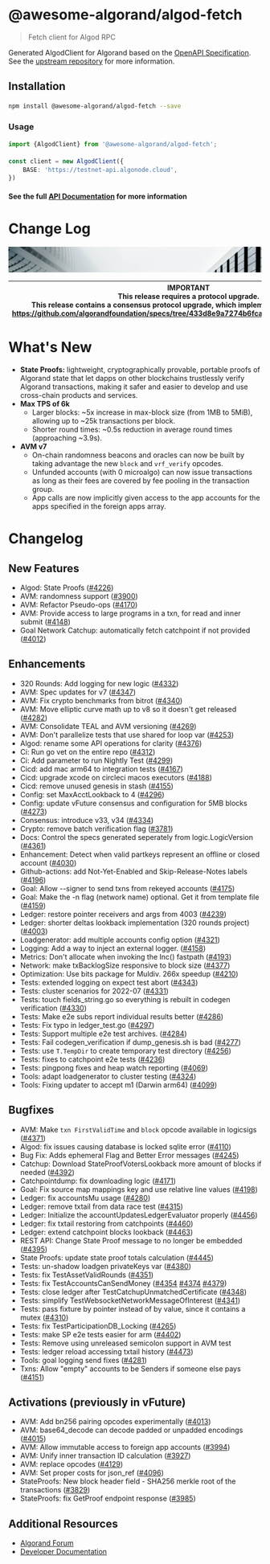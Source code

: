 
# @awesome-algorand/algod-fetch
> Fetch client for Algod RPC

Generated AlgodClient for Algorand based on the [OpenAPI Specification](https://raw.githubusercontent.com/algorand/go-algorand/v3.9.2-stable/daemon/algod/api/algod.oas3.yml). 
See the [upstream repository](https://github.com/algorand/go-algorand) for more information.

## Installation

```bash
npm install @awesome-algorand/algod-fetch --save
```

### Usage

```typescript
import {AlgodClient} from '@awesome-algorand/algod-fetch';

const client = new AlgodClient({
    BASE: 'https://testnet-api.algonode.cloud',
})
```

#### See the full [API Documentation](https://awesome-algorand.github.io/algo-fetch/guides/clients/algod/) for more information

# Change Log
![GitHub Logo](https://raw.githubusercontent.com/algorand/go-algorand/master/release/release-banner.jpg)

| **IMPORTANT**<br />  **This release requires a protocol upgrade.** <br /> This release contains a consensus protocol upgrade, which implements the following spec: https://github.com/algorandfoundation/specs/tree/433d8e9a7274b6fca703d91213e05c7e6a589e69
|---|

# What's New

* **State Proofs:** lightweight, cryptographically provable, portable proofs of Algorand state that let dapps on other blockchains trustlessly verify Algorand transactions, making it safer and easier to develop and use cross-chain products and services.
* **Max TPS of 6k**
  * Larger blocks: ~5x increase in max-block size (from 1MB to 5MiB), allowing up to ~25k transactions per block.
  * Shorter round times: ~0.5s reduction in average round times (approaching ~3.9s).
* **AVM v7**
  - On-chain randomness beacons and oracles can now be built by taking advantage the new `block` and `vrf_verify` opcodes.
  - Unfunded accounts (with 0 microalgo) can now issue transactions as long as their fees are covered by fee pooling in the transaction group.
  - App calls are now implicitly given access to the app accounts for the apps specified in the foreign apps array.

# Changelog
## New Features
* Algod: State Proofs ([#4226](https://github.com/algorand/go-algorand/pull/4226))
* AVM: randomness support ([#3900](https://github.com/algorand/go-algorand/pull/3900))
* AVM: Refactor Pseudo-ops ([#4170](https://github.com/algorand/go-algorand/pull/4170))
* AVM: Provide access to large programs in a txn, for read and inner submit ([#4148](https://github.com/algorand/go-algorand/pull/4148))
* Goal Network Catchup: automatically fetch catchpoint if not provided ([#4012](https://github.com/algorand/go-algorand/pull/4012))
## Enhancements
* 320 Rounds: Add logging for new logic ([#4332](https://github.com/algorand/go-algorand/pull/4332))
* AVM: Spec updates for v7 ([#4347](https://github.com/algorand/go-algorand/pull/4347))
* AVM: Fix crypto benchmarks from bitrot ([#4340](https://github.com/algorand/go-algorand/pull/4340))
* AVM: Move elliptic curve math up to v8 so it doesn&apos;t get released ([#4282](https://github.com/algorand/go-algorand/pull/4282))
* AVM: Consolidate TEAL and AVM versioning ([#4269](https://github.com/algorand/go-algorand/pull/4269))
* AVM: Don&apos;t parallelize tests that use shared for loop var ([#4253](https://github.com/algorand/go-algorand/pull/4253))
* Algod: rename some API operations for clarity ([#4376](https://github.com/algorand/go-algorand/pull/4376))
* Ci: Run go vet on the entire repo ([#4312](https://github.com/algorand/go-algorand/pull/4312))
* Ci: Add parameter to run Nightly Test ([#4299](https://github.com/algorand/go-algorand/pull/4299))
* Cicd: add mac arm64 to integration tests ([#4167](https://github.com/algorand/go-algorand/pull/4167))
* Cicd: upgrade xcode on circleci macos executors ([#4188](https://github.com/algorand/go-algorand/pull/4188))
* Cicd: remove unused genesis in stash ([#4155](https://github.com/algorand/go-algorand/pull/4155))
* Config: set MaxAcctLookback to 4 ([#4296](https://github.com/algorand/go-algorand/pull/4296))
* Config: update vFuture consensus and configuration for 5MB blocks ([#4273](https://github.com/algorand/go-algorand/pull/4273))
* Consensus: introduce v33, v34 ([#4334](https://github.com/algorand/go-algorand/pull/4334))
* Crypto: remove batch verification flag ([#3781](https://github.com/algorand/go-algorand/pull/3781))
* Docs: Control the specs generated seperately from logic.LogicVersion ([#4361](https://github.com/algorand/go-algorand/pull/4361))
* Enhancement: Detect when valid partkeys represent an offline or closed account ([#4030](https://github.com/algorand/go-algorand/pull/4030))
* Github-actions: add Not-Yet-Enabled and Skip-Release-Notes labels ([#4196](https://github.com/algorand/go-algorand/pull/4196))
* Goal: Allow --signer to send txns from rekeyed accounts ([#4175](https://github.com/algorand/go-algorand/pull/4175))
* Goal: Make the -n flag (network name) optional. Get it from template file ([#4159](https://github.com/algorand/go-algorand/pull/4159))
* Ledger: restore pointer receivers and args from 4003 ([#4239](https://github.com/algorand/go-algorand/pull/4239))
* Ledger: shorter deltas lookback implementation (320 rounds project) ([#4003](https://github.com/algorand/go-algorand/pull/4003))
* Loadgenerator: add multiple accounts config option ([#4321](https://github.com/algorand/go-algorand/pull/4321))
* Logging: Add a way to inject an external logger. ([#4158](https://github.com/algorand/go-algorand/pull/4158))
* Metrics: Don&apos;t allocate when invoking the Inc() fastpath ([#4193](https://github.com/algorand/go-algorand/pull/4193))
* Network: make txBacklogSize responsive to block size ([#4377](https://github.com/algorand/go-algorand/pull/4377))
* Optimization: Use bits package for Muldiv. 266x speedup ([#4210](https://github.com/algorand/go-algorand/pull/4210))
* Tests: extended logging on expect test abort ([#4343](https://github.com/algorand/go-algorand/pull/4343))
* Tests: cluster scenarios for 2022-07 ([#4331](https://github.com/algorand/go-algorand/pull/4331))
* Tests: touch fields_string.go so everything is rebuilt in codegen verification ([#4330](https://github.com/algorand/go-algorand/pull/4330))
* Tests: Make e2e subs report individual results better ([#4286](https://github.com/algorand/go-algorand/pull/4286))
* Tests: Fix typo in ledger_test.go ([#4297](https://github.com/algorand/go-algorand/pull/4297))
* Tests: Support multiple e2e test archives. ([#4284](https://github.com/algorand/go-algorand/pull/4284))
* Tests: Fail codegen_verification if dump_genesis.sh is bad ([#4277](https://github.com/algorand/go-algorand/pull/4277))
* Tests: use `T.TempDir` to create temporary test directory ([#4256](https://github.com/algorand/go-algorand/pull/4256))
* Tests: fixes to catchpoint e2e tests ([#4236](https://github.com/algorand/go-algorand/pull/4236))
* Tests: pingpong fixes and heap watch reporting ([#4069](https://github.com/algorand/go-algorand/pull/4069))
* Tools: adapt loadgenerator to cluster testing ([#4324](https://github.com/algorand/go-algorand/pull/4324))
* Tools: Fixing updater to accept m1 (Darwin arm64) ([#4099](https://github.com/algorand/go-algorand/pull/4099))
## Bugfixes
* AVM: Make `txn FirstValidTime` and `block` opcode available in logicsigs ([#4371](https://github.com/algorand/go-algorand/pull/4371))
* Algod: fix issues causing database is locked sqlite error ([#4110](https://github.com/algorand/go-algorand/pull/4110))
* Bug Fix: Adds ephemeral Flag and Better Error messages ([#4245](https://github.com/algorand/go-algorand/pull/4245))
* Catchup: Download StateProofVotersLookback  more amount of blocks if needed ([#4392](https://github.com/algorand/go-algorand/pull/4392))
* Catchpointdump: fix downloading logic ([#4171](https://github.com/algorand/go-algorand/pull/4171))
* Goal: Fix source map mappings key and use relative line values ([#4198](https://github.com/algorand/go-algorand/pull/4198))
* Ledger: fix accountsMu usage ([#4280](https://github.com/algorand/go-algorand/pull/4280))
* Ledger: remove txtail from data race test ([#4315](https://github.com/algorand/go-algorand/pull/4315))
* Ledger: Initialize the accountUpdatesLedgerEvaluator properly ([#4456](https://github.com/algorand/go-algorand/pull/4456))
* Ledger: fix txtail restoring from catchpoints ([#4460](https://github.com/algorand/go-algorand/pull/4460))
* Ledger: extend catchpoint blocks lookback ([#4463](https://github.com/algorand/go-algorand/pull/4463))
* REST API: Change State Proof message to no longer be embedded ([#4395](https://github.com/algorand/go-algorand/pull/4395))
* State Proofs: update state proof totals calculation ([#4445](https://github.com/algorand/go-algorand/pull/4445))
* Tests: un-shadow loadgen privateKeys var ([#4380](https://github.com/algorand/go-algorand/pull/4380))
* Tests: fix TestAssetValidRounds ([#4351](https://github.com/algorand/go-algorand/pull/4351))
* Tests: fix TestAccountsCanSendMoney ([#4354](https://github.com/algorand/go-algorand/pull/4354) [#4374](https://github.com/algorand/go-algorand/pull/4374) [#4379](https://github.com/algorand/go-algorand/pull/4379))
* Tests: close ledger after TestCatchupUnmatchedCertificate ([#4348](https://github.com/algorand/go-algorand/pull/4348))
* Tests: simplify TestWebsocketNetworkMessageOfInterest ([#4341](https://github.com/algorand/go-algorand/pull/4341))
* Tests: pass fixture by pointer instead of by value, since it contains a mutex ([#4310](https://github.com/algorand/go-algorand/pull/4310))
* Tests: fix TestParticipationDB_Locking ([#4265](https://github.com/algorand/go-algorand/pull/4265))
* Tests: make SP e2e tests easier for arm ([#4402](https://github.com/algorand/go-algorand/pull/4402))
* Tests: Remove using unreleased semicolon support in AVM test
* Tests: ledger reload accessing txtail history ([#4473](https://github.com/algorand/go-algorand/pull/4473))
* Tools: goal logging send fixes ([#4281](https://github.com/algorand/go-algorand/pull/4281))
* Txns: Allow &quot;empty&quot; accounts to be Senders if someone else pays ([#4151](https://github.com/algorand/go-algorand/pull/4151))
## Activations (previously in vFuture)
* AVM: Add bn256 pairing opcodes experimentally ([#4013](https://github.com/algorand/go-algorand/pull/4013))
* AVM: base64_decode can decode padded or unpadded encodings ([#4015](https://github.com/algorand/go-algorand/pull/4015))
* AVM: Allow immutable access to foreign app accounts ([#3994](https://github.com/algorand/go-algorand/pull/3994))
* AVM: Unify inner transaction ID calculation ([#3927](https://github.com/algorand/go-algorand/pull/3927))
* AVM: replace opcodes ([#4129](https://github.com/algorand/go-algorand/pull/4129))
* AVM: Set proper costs for json_ref ([#4096](https://github.com/algorand/go-algorand/pull/4096))
* StateProofs: New block header field - SHA256 merkle root of the transactions ([#3829](https://github.com/algorand/go-algorand/pull/3829))
* StateProofs: fix GetProof endpoint response ([#3985](https://github.com/algorand/go-algorand/pull/3985))
## Additional Resources
* [Algorand Forum](https://forum.algorand.org)
* [Developer Documentation](https://developer.algorand.org)



